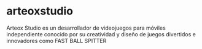 # arteoxstudio
Arteox Studio es un desarrollador de videojuegos para móviles independiente conocido por su creatividad y diseño de juegos divertidos e innovadores como FAST BALL SPITTER
